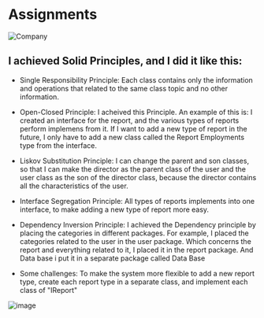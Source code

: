 # Assignments

![Company](https://github.com/yazeedk/Assignments/assets/36983323/4f5b899f-2a56-4d41-9f1e-a03e5dfe2b25)



I achieved Solid Principles, and I did it like this:
-
- Single Responsibility Principle:
Each class contains only the information and operations that related to the same class topic and no other information.

- Open-Closed Principle:
 I acheived this Principle. 
An example of this is: 
I created an interface for the report, and the various types of reports perform implemens from it. 
If I want to add a new type of report in the future, I only have to add a new class called the Report Employments type from the interface.

- Liskov Substitution Principle: 
I can change the parent and son classes, so that I can make the director as the parent class of the user and the user class as the son of the director class, 
because the director contains all the characteristics of the user.



- Interface Segregation Principle: 
All types of reports implements into one interface, to make adding a new type of report more easy.


- Dependency Inversion Principle: 
I achieved the Dependency  principle  by placing the categories in different packages. 
For example, I placed the categories related to the user in the user package.
Which concerns the report and everything related to it, I placed it in the report package.
And Data base i put it in a separate package called Data Base

- Some challenges:
To make the system more flexible to add a new report type, create each report type in a separate class, and implement each class of "IReport"

![image](https://github.com/yazeedk/Assignments/assets/36983323/a4602463-eb07-4216-9835-d007f352b5d3)

 




